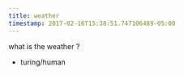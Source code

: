 ```yaml
---
title: weather
timestamp: 2017-02-16T15:38:51.747106489-05:00
---
```


what is the weather ?
* turing/human
